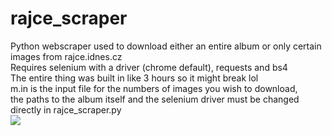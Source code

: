 # rajce_scraper
Python webscraper used to download either an entire album or only certain images from rajce.idnes.cz <br>
Requires selenium with a driver (chrome default), requests and bs4 <br>
The entire thing was built in like 3 hours so it might break lol<br>
m.in is the input file for the numbers of images you wish to download, <br>
the paths to the album itself and the selenium driver must be changed directly in rajce_scraper.py <br>
<img src="https://cdn.discordapp.com/attachments/316992388977393665/804836098080636958/mo.gif">
